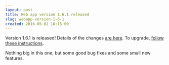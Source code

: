 ```yaml
---
layout: post
title: Web app version 1.6.1 released
slug: webapp-version-1-6-1
created: 2016-05-02 18:15:00
---
```



Version 1.6.1 is released! Details of the changes [are here](http://ican.openacalendar.org/webapp/release/1.6.1.html). To upgrade, [follow these instructions](http://docs-superusers.openacalendar.org/en/v1.6.x/upgrading.html).


Nothing big in this one, but some good bug fixes and some small new features.
